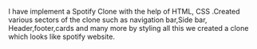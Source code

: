 I have implement a Spotify Clone with the help of HTML, CSS .Created various sectors of the clone such as navigation bar,Side bar, Header,footer,cards and  many more by styling all this we created a clone which looks like spotify website.

